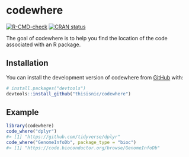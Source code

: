 # codewhere

<!-- badges: start -->
  [![R-CMD-check](https://github.com/thisisnic/codewhere/actions/workflows/R-CMD-check.yaml/badge.svg)](https://github.com/thisisnic/codewhere/actions/workflows/R-CMD-check.yaml)
[![CRAN status](https://www.r-pkg.org/badges/version/codewhere)](https://CRAN.R-project.org/package=codewhere)
<!-- badges: end -->
The goal of codewhere is to help you find the location of the code associated with an R package.

## Installation

You can install the development version of codewhere from [GitHub](https://github.com/) with:

``` r
# install.packages("devtools")
devtools::install_github("thisisnic/codewhere")
```

## Example

``` r
library(codewhere)
code_where("dplyr")
#> [1] "https://github.com/tidyverse/dplyr"
code_where("GenomeInfoDb", package_type = "bioc")
#> [1] "https://code.bioconductor.org/browse/GenomeInfoDb"
```

